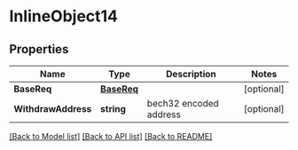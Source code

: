 # InlineObject14

## Properties

Name | Type | Description | Notes
------------ | ------------- | ------------- | -------------
**BaseReq** | [**BaseReq**](BaseReq.md) |  | [optional] 
**WithdrawAddress** | **string** | bech32 encoded address | [optional] 

[[Back to Model list]](../README.md#documentation-for-models) [[Back to API list]](../README.md#documentation-for-api-endpoints) [[Back to README]](../README.md)


